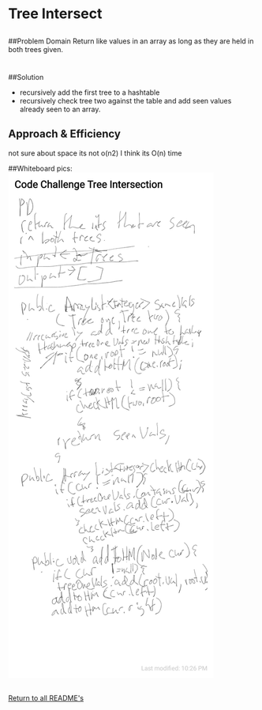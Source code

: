 # Tree Intersect

##
##Problem Domain
Return like values in an array as long as they are held in both trees given.

#
##Solution
* recursively add the first tree to a hashtable
* recursively check tree two against the table and add seen values already seen to an array.

## Approach & Efficiency
not sure about space its not o(n2)
I think its O(n) time  

##Whiteboard pics:
<img src="../assets/treeIntersect.jpg">

##

[Return to all README's](../../../../../README.md)